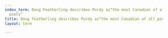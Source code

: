 ```yaml
---
index_term: Doug Featherling describes Purdy as“the most Canadian of all possible
  poets”
title: Doug Featherling describes Purdy as“the most Canadian of all possible poets”
layout: term

---
```

